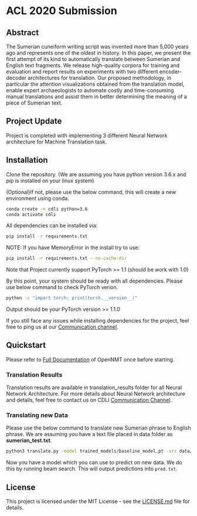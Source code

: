 # ACL 2020 Submission
## Abstract
The Sumerian cuneiform writing script was invented more than 5,000 years ago and represents one of the oldest in history. In this paper, we present the first attempt of its kind to automatically translate between Sumerian and English text fragments. We release high-quality corpora for training and evaluation and report results on experiments with two different encoder-decoder architectures for translation. Our proposed methodology, in particular the attention visualizations obtained from the translation model, enable expert archaeologists to automate costly and time-consuming manual translations and assist them in better determining the meaning of a piece of Sumerian text.

## Project Update
Project is completed with implementing 3 different Neural Network architecture for Machine Translation task.

## Installation
Clone the repository. (We are assuming you have python version 3.6.x and pip is installed on your linux system)

(Optional)If not, please use the below command, this will create a new environment using conda.
```bash
conda create -n cdli python=3.6
conda activate cdli
```

All dependencies can be installed via:

```bash
pip install -r requirements.txt
```
NOTE: If you have MemoryError in the install try to use:

```bash
pip install -r requirements.txt --no-cache-dir
```

Note that Project currently support PyTorch >= 1.1 (should be work with 1.0)

By this point, your system should be ready with all dependencies. Please use below command to check PyTorch verion.
```bash
python -c "import torch; print(torch.__version__)"
```
Output should be your PyTorch version >= 1.1.0

If you still face any issues while installing dependencies for the project, feel free to ping us at our [Communication channel](https://cdli-gsoc.slack.com/).

## Quickstart
Please refer to [Full Documentation](http://opennmt.net/OpenNMT-py/) of OpenNMT once before starting.

### Translation Results

Translation results are available in translation_results folder for all Neural Network Architecture. For more details about Neural Network architecture and details, feel free to contact us on CDLI [Communication Channel](https://cdli-gsoc.slack.com/).


### Translating new Data

Please use the below command to translate new Sumerian phrase to English phrase. We are assuming you have a text file placed in data folder as **sumerian_test.txt**.

```bash
python3 translate.py -model trained_models/baseline_model.pt -src data/sumerian_test.txt -output pred.txt -replace_unk -verbose
```

Now you have a model which you can use to predict on new data. We do this by running beam search. This will output predictions into `pred.txt`.

## License
This project is licensed under the MIT License - see the [LICENSE.md](https://github.com/cdli-gh/Machine-Translation/blob/master/LICENSE.md) file for details.
